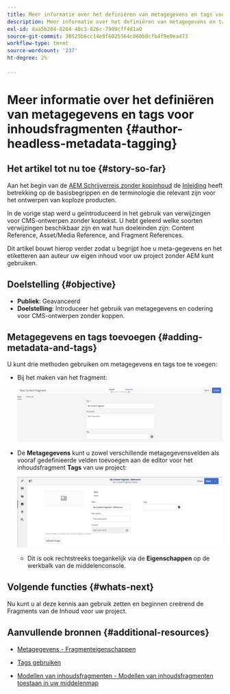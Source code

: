 ```yaml
---
title: Meer informatie over het definiëren van metagegevens en tags voor inhoudsfragmenten
description: Meer informatie over het definiëren van metagegevens en tags voor inhoudsfragmenten
exl-id: daa5b284-8264-48c3-826c-7909cff4d1a0
source-git-commit: 38525b6cc14e9f6025564c060b8cfb4f9e0ea473
workflow-type: tm+mt
source-wordcount: '237'
ht-degree: 2%

---
```


# Meer informatie over het definiëren van metagegevens en tags voor inhoudsfragmenten {#author-headless-metadata-tagging}

## Het artikel tot nu toe {#story-so-far}

Aan het begin van de [AEM Schrijverreis zonder kopinhoud](overview.md) de [Inleiding](introduction.md) heeft betrekking op de basisbegrippen en de terminologie die relevant zijn voor het ontwerpen van koploze producten.

In de vorige stap werd u geïntroduceerd in het gebruik van verwijzingen voor CMS-ontwerpen zonder koptekst. U hebt geleerd welke soorten verwijzingen beschikbaar zijn en wat hun doeleinden zijn: Content Reference, Asset/Media Reference, and Fragment References.

Dit artikel bouwt hierop verder zodat u begrijpt hoe u meta-gegevens en het etiketteren aan auteur uw eigen inhoud voor uw project zonder AEM kunt gebruiken.

## Doelstelling {#objective}

* **Publiek**: Geavanceerd
* **Doelstelling**: Introduceer het gebruik van metagegevens en codering voor CMS-ontwerpen zonder koppen.

## Metagegevens en tags toevoegen {#adding-metadata-and-tags}

U kunt drie methoden gebruiken om metagegevens en tags toe te voegen:

* Bij het maken van het fragment:

   ![Inhoudsfragment maken - naam opgeven](/help/journey-headless/author/assets/headless-journey-author-content-fragment-03.png)

* De **Metagegevens** kunt u zowel verschillende metagegevensvelden als vooraf gedefinieerde velden toevoegen aan de editor voor het inhoudsfragment **Tags** van uw project:

   ![Inhoudsfragmenteditor - Metagegevens](/help/journey-headless/author/assets/headless-journey-author-metadata-01.png)

   * Dit is ook rechtstreeks toegankelijk via de **Eigenschappen** op de werkbalk van de middelenconsole.

## Volgende functies {#whats-next}

Nu kunt u al deze kennis aan gebruik zetten en beginnen creërend de Fragments van de Inhoud voor uw project.

## Aanvullende bronnen {#additional-resources}

* [Metagegevens - Fragmenteigenschappen](/help/assets/content-fragments/content-fragments-metadata.md)

* [Tags gebruiken](/help/sites-authoring/tags.md)

* [Modellen van inhoudsfragmenten - Modellen van inhoudsfragmenten toestaan in uw middelenmap](/help/assets/content-fragments/content-fragments-models.md#allowing-content-fragment-models-assets-folder)

